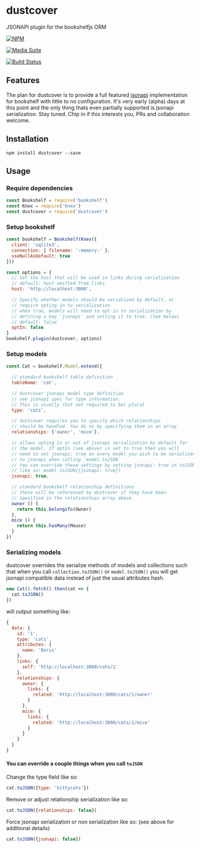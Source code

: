 # dustcover

JSONAPI plugin for the bookshelfjs ORM

[![NPM](https://nodei.co/npm/dustcover.png?downloads=true&stars=true)](https://nodei.co/npm/dustcover/)

[![Media Suite](http://mediasuite.co.nz/ms-badge.png)](http://mediasuite.co.nz)

[![Build Status](https://travis-ci.org/digitalsadhu/dustcover.svg?branch=master)](https://travis-ci.org/digitalsadhu/dustcover)

## Features

The plan for dustcover is to provide a full featured [jsonapi](http://jsonapi.org/) implementation for bookshelf with little to no
configuration. It's very early (alpha) days at this point and the only thing thats even partially supported
is jsonapi serialization. Stay tuned. Chip in if this interests you, PRs and collaboration welcome.

## Installation

```
npm install dustcover --save
```

## Usage

### Require dependencies
```js
const Bookshelf = require('bookshelf')
const Knex = require('knex')
const dustcover = require('dustcover')
```

### Setup bookshelf
```js
const bookshelf = Bookshelf(Knex({
  client: 'sqlite3',
  connection: { filename: ':memory:' },
  useNullAsDefault: true
}))

const options = {
  // Set the host that will be used in links during serialization
  // default: host omitted from links
  host: 'http://localhost:3000',

  // Specify whether models should be serialized by default, or
  // require opting in to serialization
  // when true, models will need to opt in to serialization by
  // defining a key `jsonapi` and setting it to true. (See below)
  // default: false
  optIn: false
}
bookshelf.plugin(dustcover, options)
```

### Setup models
```js
const Cat = bookshelf.Model.extend({

  // standard bookshelf table definition
  tableName: 'cat',

  // dustcover jsonapi model type definition
  // see jsonapi spec for type information.
  // This is usually (but not required to be) plural
  type: 'cats',

  // dustcover requires you to specify which relationships
  // should be handled. You do so by specifying them in an array
  relationships: ['owner', 'mice'],

  // allows opting in or out of jsonapi serialization by default for
  // the model. If optIn (see above) is set to true then you will
  // need to set jsonapi: true on every model you wish to be serialized
  // to jsonapi when calling `model.toJSON`
  // You can override these settings by setting jsonapi: true in toJSON
  // like so: model.toJSON({jsonapi: true})
  jsonapi: true,

  // standard bookshelf relationship definitions
  // these will be referenced by dustcover if they have been
  // specified in the relationships array above.
  owner () {
    return this.belongsTo(Owner)
  },
  mice () {
    return this.hasMany(Mouse)
  }
})
```

### Serializing models

dustcover overrides the serialize methods of models and collections such
that when you call `collection.toJSON()` or `model.toJSON()` you will get
jsonapi compatible data instead of just the usual attributes hash.

```js
new Cat().fetch().then(cat => {
  cat.toJSON()
})
```

will output something like:
```js
{
  data: {
    id: '1',
    type: 'cats',
    attributes: {
      name: 'Boris'
    },
    links: {
      self: 'http://localhost:3000/cats/1'
    },
    relationships: {
      owner: {
        links: {
          related: 'http://localhost:3000/cats/1/owner'
        }
      },
      mice: {
        links: {
          related: 'http://localhost:3000/cats/1/mice'
        }
      }
    }
  }
}
```

#### You can override a couple things when you call `toJSON`

Change the type field like so:
```js
cat.toJSON({type: 'kittycats'})
```

Remove or adjust relationship serialization like so:
```js
cat.toJSON({relationships: false})
```

Force jsonapi serialization or non serialization like so:
(see above for additional details)
```js
cat.toJSON({jsonapi: false})
```
